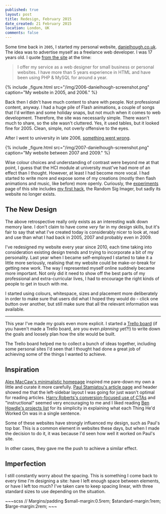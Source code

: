 ```yaml
---
published: true
layout: post
title: Redesign, February 2015
date_created: 21 February 2015
location: London, UK
comments: false
---
```


Some time back in `2005`, I started my personal website, [danielhough.co.uk](http://danielhough.co.uk). The idea was to advertise myself as a freelance web developer. I was 17 years old. I quote [from the site](http://web.archive.org/web/20060505042750/http://www.danielhough.co.uk/index.php?c=services) at the time:

> I offer my service as a web designer for small business or personal websites. I have more than 5 years experience in HTML and have been using PHP & MySQL for around a year.

{% include _figure.html src="/img/2006-danielhough-screenshot.png" caption="My website in 2005, and 2006." %}

Back then I didn't have much content to share with people. Not professional content, anyway. I had a huge pile of Flash animations, a couple of songs that I'd written and some holiday snaps, but not much when it comes to web development. Therefore, the site was necessarily simple. There wasn't much to share, so the site wasn't cluttered. Yes, it used tables, but it looked fine for 2005. Clean, simple, not overly offensive to the eyes.

After I went to university in late 2006, [something went wrong](http://web.archive.org/web/20070205105801/http://www.danielhough.co.uk/).

{% include _figure.html src="/img/2007-danielhough-screenshot.png" caption="My website between 2007 and 2009." %}

Wise colour choices and understanding of contrast were beyond me at that point, I guess that the HCI module at university must've had more of an effect than I thought. However, at least I had become more vocal. I had started to write more and expose some of my creations (mostly then flash animations and music, like before) more openly. Curiously, the [experiments](http://web.archive.org/web/20070205105349/http://www.danielhough.co.uk/index.php?c=experiments) page of this site includes [my first hack](/blog/my-first-hack), the Random Sig Imager, but sadly its website no longer exists.

## The New Design

The above retrospective really only exists as an interesting walk down memory lane. I don't claim to have come *very* far in my design skills, but it's fair to say that what I've created today is considerably nicer to look at, read and use than what I had back in 2005, 2007 and probably even in 2009.

I've redesigned my website every year since 2010, each time taking into consideration existing design trends and trying to incorporate a bit of my personality. Last year when I became self-employed I started to take it a little more seriously, realising that my website could be make-or-break for getting new work. The way I represented myself online suddnely became more important. Not only did it need to show off the best parts of my professional and extra-curricular lives, I had to encourage the right kinds of people to get in touch with me.

I started using colours, whitespace, sizes and placement more deliberately in order to make sure that users did what I hoped they would do - click one button over another, but still make sure that all the relevant information was available.

---

This year I've made my goals even more explicit. I started a [Trello board](https://trello.com/b/4jXXVO1f/danhough-com-redesign) (if you haven't made a Trello board, are you even *planning* yet?!) to write down the goals and loosely plan how the site would be built.

The Trello board helped me to collect a bunch of ideas together, including some personal sites I'd seen that I thought had done a great job of achieving some of the things I wanted to achieve.

## Inspiration

[Alex MacCaw's minimalistic homepage](http://alexmaccaw.com/) inspired me pare-down my own a little and curate it more carefully. [Paul Stamiatou's article page](http://paulstamatiou.com/traveling-and-photography-part-1/) and header showed me that the left-sidebar layout I was going for just wasn't optimal for reading articles. [Harry Roberts's conversion-focused use of CTAs](http://csswizardry.com/work/) and "instructional" seemed very encouraging to me and I liked reading [Ben Howdle's projects list](http://benhowdle.im/) for its simplicity in explaining what each Thing He'd Worked On was in a single sentence.

Some of these websites have strongly influenced my design, such as Paul's top bar. This is a common element in websites these days, but when I made the decision to do it, it was because I'd seen how well it worked on Paul's site.

In other cases, they gave me the push to achieve a similar effect.

## Imperfection

I still constantly worry about the spacing. This is something I come back to every time I'm designing a site: have I left enough space between elements, or have I left too much? I've taken care to keep spacing linear, with three standard sizes to use depending on the situation.


<aside markdown="1">
~~~scss
// Margins/padding
$small-margin:0.5rem;
$standard-margin:1rem;
$large-margin:2rem;
~~~
</aside>